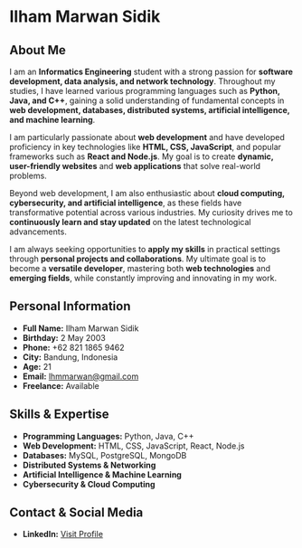 # Ilham Marwan Sidik

## About Me
I am an **Informatics Engineering** student with a strong passion for **software development, data analysis, and network technology**. Throughout my studies, I have learned various programming languages such as **Python, Java, and C++**, gaining a solid understanding of fundamental concepts in **web development, databases, distributed systems, artificial intelligence, and machine learning**.

I am particularly passionate about **web development** and have developed proficiency in key technologies like **HTML, CSS, JavaScript**, and popular frameworks such as **React and Node.js**. My goal is to create **dynamic, user-friendly websites** and **web applications** that solve real-world problems.

Beyond web development, I am also enthusiastic about **cloud computing, cybersecurity, and artificial intelligence**, as these fields have transformative potential across various industries. My curiosity drives me to **continuously learn and stay updated** on the latest technological advancements.

I am always seeking opportunities to **apply my skills** in practical settings through **personal projects and collaborations**. My ultimate goal is to become a **versatile developer**, mastering both **web technologies** and **emerging fields**, while constantly improving and innovating in my work.

## Personal Information
- **Full Name:** Ilham Marwan Sidik
- **Birthday:** 2 May 2003
- **Phone:** +62 821 1865 9462
- **City:** Bandung, Indonesia
- **Age:** 21
- **Email:** lhmmarwan@gmail.com
- **Freelance:** Available

## Skills & Expertise
- **Programming Languages:** Python, Java, C++
- **Web Development:** HTML, CSS, JavaScript, React, Node.js
- **Databases:** MySQL, PostgreSQL, MongoDB
- **Distributed Systems & Networking**
- **Artificial Intelligence & Machine Learning**
- **Cybersecurity & Cloud Computing**

## Contact & Social Media
- **LinkedIn:** [Visit Profile](www.jaajhsa)

